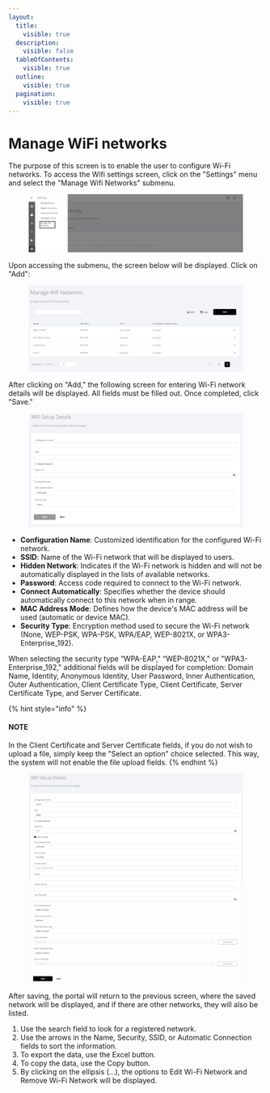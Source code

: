 ```yaml
---
layout:
  title:
    visible: true
  description:
    visible: false
  tableOfContents:
    visible: true
  outline:
    visible: true
  pagination:
    visible: true
---
```


# Manage WiFi networks

The purpose of this screen is to enable the user to configure Wi-Fi networks. To access the Wifi settings screen, click on the "Settings" menu and select the "Manage Wifi Networks" submenu.

<figure><img src="../../../.gitbook/assets/Captura de tela 2024-02-15 100037 (2).png" alt=""><figcaption></figcaption></figure>

Upon accessing the submenu, the screen below will be displayed. Click on "Add":

<figure><img src="../../../.gitbook/assets/image (196).png" alt=""><figcaption></figcaption></figure>

After clicking on "Add," the following screen for entering Wi-Fi network details will be displayed. All fields must be filled out. Once completed, click "Save."

<figure><img src="../../../.gitbook/assets/image (197).png" alt=""><figcaption></figcaption></figure>

* **Configuration Name**: Customized identification for the configured Wi-Fi network.
* **SSID**: Name of the Wi-Fi network that will be displayed to users.
* **Hidden Network**: Indicates if the Wi-Fi network is hidden and will not be automatically displayed in the lists of available networks.
* **Password**: Access code required to connect to the Wi-Fi network.
* **Connect Automatically**: Specifies whether the device should automatically connect to this network when in range.
* **MAC Address Mode**: Defines how the device's MAC address will be used (automatic or device MAC).
* **Security Type**: Encryption method used to secure the Wi-Fi network (None, WEP-PSK, WPA-PSK, WPA/EAP, WEP-8021X, or WPA3-Enterprise\_192).

When selecting the security type “WPA-EAP," “WEP-8021X," or "WPA3-Enterprise\_192," additional fields will be displayed for completion: Domain Name, Identity, Anonymous Identity, User Password, Inner Authentication, Outer Authentication, Client Certificate Type, Client Certificate, Server Certificate Type, and Server Certificate.

{% hint style="info" %}
#### NOTE

In the Client Certificate and Server Certificate fields, if you do not wish to upload a file, simply keep the "Select an option" choice selected. This way, the system will not enable the file upload fields.
{% endhint %}

<figure><img src="../../../.gitbook/assets/Captura de tela 2024-06-12 163620 (1).png" alt=""><figcaption></figcaption></figure>

After saving, the portal will return to the previous screen, where the saved network will be displayed, and if there are other networks, they will also be listed.

1. Use the search field to look for a registered network.
2. Use the arrows in the Name, Security, SSID, or Automatic Connection fields to sort the information.
3. To export the data, use the Excel button.
4. To copy the data, use the Copy button.
5. By clicking on the ellipsis (...), the options to Edit Wi-Fi Network and Remove Wi-Fi Network will be displayed.
